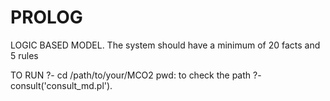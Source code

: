# PROLOG
LOGIC BASED MODEL. The system should have a minimum of 20 facts and 5 rules

TO RUN
?- cd /path/to/your/MCO2     pwd: to check the path
?- consult('consult_md.pl').
